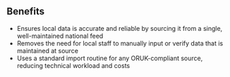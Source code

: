 ## Benefits

* Ensures local data is accurate and reliable by sourcing it from a single, well-maintained national feed
* Removes the need for local staff to manually input or verify data that is maintained at source
* Uses a standard import routine for any ORUK-compliant source, reducing technical workload and costs